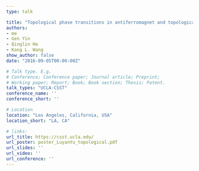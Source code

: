 ```yaml
---
type: talk

title: "Topological phase transitions in antiferromagnet and topological insulator trilayer structure"
authors:
- me
- Gen Yin
- Qinglin He
- Kang L. Wang
show_author: false
date: "2016-09-05T00:00:00Z"

# Talk type. E.g.
# Conference; Conference paper; Journal article; Preprint;
# Working paper; Report; Book; Book section; Thesis; Patent.
talk_types: "UCLA-CSST"
conference_name: ''
conference_short: ''

# Location
location: "Los Angeles, California, USA"
location_short: "LA, CA"

# links:
url_title: https://csst.ucla.edu/
url_poster: poster_LuyanYu_topological.pdf
url_slides: ''
url_video: ''
url_conference: ''
---
```

